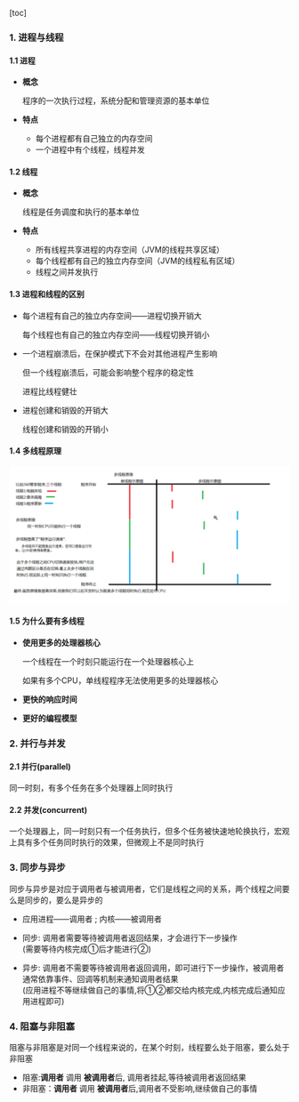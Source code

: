 [toc]



### 1. 进程与线程

#### 1.1 进程

* **概念**

  程序的一次执行过程，系统分配和管理资源的基本单位

* **特点**

  * 每个进程都有自己独立的内存空间
  * 一个进程中有个线程，线程并发

#### 1.2 线程

* **概念**

  线程是任务调度和执行的基本单位

* **特点**

  * 所有线程共享进程的内存空间（JVM的线程共享区域）
  * 每个线程都有自己的独立内存空间（JVM的线程私有区域）
  * 线程之间并发执行

#### 1.3 进程和线程的区别

* 每个进程有自己的独立内存空间——进程切换开销大

  每个线程也有自己的独立内存空间——线程切换开销小

* 一个进程崩溃后，在保护模式下不会对其他进程产生影响

  但一个线程崩溃后，可能会影响整个程序的稳定性

  进程比线程健壮
  
* 进程创建和销毁的开销大

  线程创建和销毁的开销小

#### 1.4 多线程原理

![1](../p/1.png)

#### 1.5 为什么要有多线程

* **使用更多的处理器核心**

  一个线程在一个时刻只能运行在一个处理器核心上

  如果有多个CPU，单线程程序无法使用更多的处理器核心

* **更快的响应时间**

* **更好的编程模型**



### 2. 并行与并发

#### 2.1 并行(parallel)

同一时刻，有多个任务在多个处理器上同时执行

#### 2.2 并发(concurrent)

一个处理器上，同一时刻只有一个任务执行，但多个任务被快速地轮换执行，宏观上具有多个任务同时执行的效果，但微观上不是同时执行

### 3. 同步与异步

同步与异步是对应于调用者与被调用者，它们是线程之间的关系，两个线程之间要么是同步的，要么是异步的

* 应用进程——调用者 ; 内核——被调用者   

* 同步: 调用者需要等待被调用者返回结果，才会进行下一步操作   
  (需要等待内核完成①后才能进行②)  
* 异步: 调用者不需要等待被调用者返回调用，即可进行下一步操作，被调用者通常依靠事件、回调等机制来通知调用者结果  
  (应用进程不等继续做自己的事情,将①②都交给内核完成,内核完成后通知应用进程即可)

### 4. 阻塞与非阻塞

阻塞与非阻塞是对同一个线程来说的，在某个时刻，线程要么处于阻塞，要么处于非阻塞   

* 阻塞:**调用者** 调用 **被调用者**后, 调用者挂起,等待被调用者返回结果  
* 非阻塞：**调用者** 调用 **被调用者**后,调用者不受影响,继续做自己的事情   



